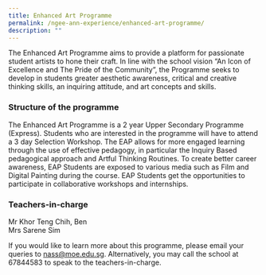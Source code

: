 ```yaml
---
title: Enhanced Art Programme
permalink: /ngee-ann-experience/enhanced-art-programme/
description: ""
---
```

The Enhanced Art Programme aims to provide a platform for passionate student artists to hone their craft. In line with the school vision “An Icon of Excellence and The Pride of the Community”, the Programme seeks to develop in students greater aesthetic awareness, critical and creative thinking skills, an inquiring attitude, and art concepts and skills.

### Structure of the programme

The Enhanced Art Programme is a 2 year Upper Secondary Programme (Express). Students who are interested in the programme will have to attend a 3 day Selection Workshop. The EAP allows for more engaged learning through the use of effective pedagogy, in particular the Inquiry Based pedagogical approach and Artful Thinking Routines. To create better career awareness, EAP Students are exposed to various media such as Film and Digital Painting during the course. EAP Students get the opportunities to participate in collaborative workshops and internships.

  
  

### Teachers-in-charge

Mr Khor Teng Chih, Ben <br>
Mrs Sarene Sim 

  

If you would like to learn more about this programme, please email your queries to nass@moe.edu.sg. Alternatively, you may call the school at 67844583 to speak to the teachers-in-charge.